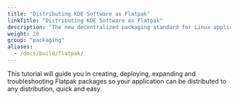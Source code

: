 ```yaml
---
title: "Distributing KDE Software as Flatpak"
linkTitle: "Distributing KDE Software as Flatpak"
description: "The new decentralized packaging standard for Linux applications"
weight: 20
group: "packaging"
aliases:
  - /docs/build/flatpak/
---
```


This tutorial will guide you in creating, deploying, expanding and troubleshooting Flatpak packages so your application can be distributed to any distribution, quick and easy.
